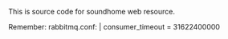This is source code for soundhome web resource.

Remember:
rabbitmq.conf: |
  consumer_timeout = 31622400000
